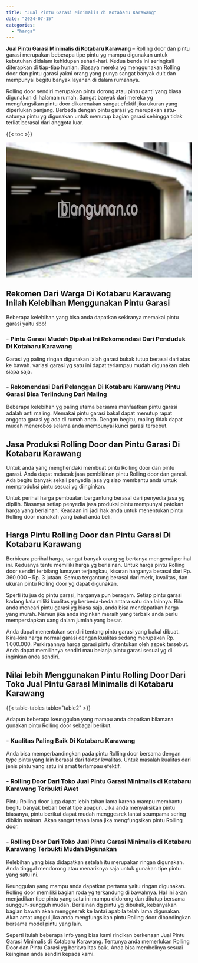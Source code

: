 ```yaml
---
title: "Jual Pintu Garasi Minimalis di Kotabaru Karawang"
date: "2024-07-15"
categories: 
  - "harga"
---
```


**Jual Pintu Garasi Minimalis di Kotabaru Karawang** – Rolling door dan pintu garasi merupakan beberapa tipe pintu yg mampu digunakan untuk kebutuhan didalam kehidupan sehari-hari. Kedua benda ini seringkali diterapkan di tiap-tiap hunian. Biasaya mereka yg menggunakan Rolling door dan pintu garasi yakni orang yang punya sangat banyak duit dan mempunyai begitu banyak layanan di dalam rumahnya.

Rolling door sendiri merupakan pintu dorong atau pintu ganti yang biasa digunakan di halaman rumah. Sangat banyak dari mereka yg mengfungsikan pintu door dikarenakan sangat efektif jika ukuran yang diperlukan panjang. Berbeda dengan pintu garasi yg merupakan satu-satunya pintu yg digunakan untuk menutup bagian garasi sehingga tidak terliat berasal dari anggota luar.

{{< toc >}}

![Jual Pintu Garasi Minimalis di Kotabaru Karawang](/images/pintu-garasi-26.png)

## Rekomen Dari Warga Di Kotabaru Karawang Inilah Kelebihan Menggunakan Pintu Garasi

Beberapa kelebihan yang bisa anda dapatkan sekiranya memakai pintu garasi yaitu sbb!

### \- Pintu Garasi Mudah Dipakai Ini Rekomendasi Dari Penduduk Di Kotabaru Karawang

Garasi yg paling ringan digunakan ialah garasi bukak tutup berasal dari atas ke bawah. variasi garasi yg satu ini dapat terlampau mudah digunakan oleh siapa saja.

### \- Rekomendasi Dari Pelanggan Di Kotabaru Karawang Pintu Garasi Bisa Terlindung Dari Maling

Beberapa kelebihan yg paling utama bersama manfaatkan pintu garasi adalah anti maling. Memakai pintu garasi bakal dapat menutup rapat anggota garasi yg ada di rumah anda. Dengan begitu, maling tidak dapat mudah menerobos selama anda mempunyai kunci garasi tersebut.

## Jasa Produksi Rolling Door dan Pintu Garasi Di Kotabaru Karawang

Untuk anda yang menghendaki membuat pintu Rolling door dan pintu garasi. Anda dapat melacak jasa pembikinan pintu Rolling door dan garasi. Ada begitu banyak sekali penyedia jasa yg siap membantu anda untuk memproduksi pintu sesuai yg diinginkan.

Untuk perihal harga pembuatan bergantung berasal dari penyedia jasa yg dipilih. Biasanya setiap penyedia jasa produksi pintu mempunyai patokan harga yang berlainan. Keadaan ini jadi hak anda untuk menentukan pintu Rolling door manakah yang bakal anda beli.

## Harga Pintu Rolling Door dan Pintu Garasi Di Kotabaru Karawang

Berbicara perihal harga, sangat banyak orang yg bertanya mengenai perihal ini. Keduanya tentu memiliki harga yg berlainan. Untuk harga pintu Rolling door sendiri terbilang lumayan terjangkau, kisaran harganya berasal dari Rp. 360.000 – Rp. 3 jutaan. Semua tergantung berasal dari merk, kwalitas, dan ukuran pintu Rolling door yg dapat digunakan.

Sperti itu jua dg pintu garasi, harganya pun beragam. Setiap pintu garasi kadang kala miliki kualitas yg berbeda-beda antara satu dan lainnya. Bila anda mencari pintu garasi yg biasa saja, anda bisa mendapatkan harga yang murah. Namun jika anda inginkan meraih yang terbaik anda perlu mempersiapkan uang dalam jumlah yang besar.

Anda dapat menentukan sendiri tentang pintu garasi yang bakal dibuat. Kira-kira harga normal garasi dengan kualitas sedang merupakan Rp. 1.000.000. Perkiraannya harga garasi pintu ditentukan oleh aspek tersebut. Anda dapat memilihnya sendiri mau belanja pintu garasi sesuai yg di inginkan anda sendiri.

## Nilai lebih Menggunakan Pintu Rolling Door Dari Toko Jual Pintu Garasi Minimalis di Kotabaru Karawang

{{< table-tables table="table2" >}}

Adapun beberapa keunggulan yang mampu anda dapatkan bilamana gunakan pintu Rolling door sebagai berikut.

### \- Kualitas Paling Baik Di Kotabaru Karawang

Anda bisa memperbandingkan pada pintu Rolling door bersama dengan type pintu yang lain berasal dari faktor kwalitas. Untuk masalah kualitas dari jenis pintu yang satu ini amat terlampau efektif.

### \- Rolling Door Dari Toko Jual Pintu Garasi Minimalis di Kotabaru Karawang Terbukti Awet

Pintu Rolling door juga dapat lebih tahan lama karena mampu membantu begitu banyak beban berat tipe apapun. Jika anda menyaksikan pintu biasanya, pintu berikut dapat mudah menggesrek lantai seumpama sering dibikin mainan. Akan sangat tahan lama jika mengfungsikan pintu Rolling door.

### \- Rolling Door Dari Toko Jual Pintu Garasi Minimalis di Kotabaru Karawang Terbukti Mudah Digunakan

Kelebihan yang bisa didapatkan setelah itu merupakan ringan digunakan. Anda tinggal mendorong atau menariknya saja untuk gunakan tipe pintu yang satu ini.

Keunggulan yang mampu anda dapatkan pertama yaitu ringan digunakan. Rolling door memiliki bagian roda yg terkandung di bawahnya. Hal ini akan menjadikan tipe pintu yang satu ini mampu didorong dan ditutup bersama sungguh-sungguh mudah. Berlainan dg pintu yg dibukak, kebanyakan bagian bawah akan menggesrek ke lantai apabila telah lama digunakan. Akan amat unggul jika anda mengfungsikan pintu Rolling door dibandingkan bersama model pintu yang lain.

Seperti itulah beberapa info yang bisa kami rincikan berkenaan Jual Pintu Garasi Minimalis di Kotabaru Karawang. Tentunya anda memerlukan Rolling Door dan Pintu Garasi yg berkwalitas baik. Anda bisa membelinya sesuai keinginan anda sendiri kepada kami.
